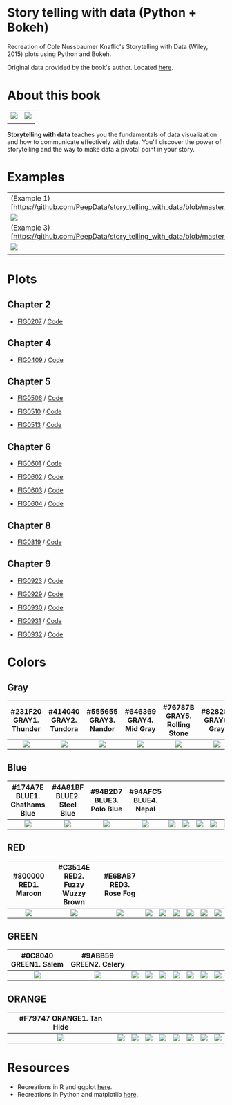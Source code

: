 # Story telling with data (Python + Bokeh)

Recreation of Cole Nussbaumer Knaflic's Storytelling with Data (Wiley, 2015) plots using Python and Bokeh.

Original data provided by the book's author. Located [here](http://www.storytellingwithdata.com/book/downloads).


# About this book

|||
|---|---|
|<img src="images/readme/swd_cover.jpeg">| <img src="images/readme/swd_lp_cover.png">|
|||


**Storytelling with data** teaches you the fundamentals of data visualization and how to communicate effectively with data. You'll discover the power of storytelling and the way to make data a pivotal point in your story.


# Examples

|||
|---|---|
|(Example 1)[https://github.com/PeepData/story_telling_with_data/blob/master/notebooks/code_figure_0930.ipynb]|(Example 2)[https://github.com/PeepData/story_telling_with_data/blob/master/notebooks/code_figure_0931.ipynb]|
|<img src="images/recreated/fig_0930.png">| <img src="images/recreated/fig_0931.png">|
|(Example 3)[https://github.com/PeepData/story_telling_with_data/blob/master/notebooks/code_figure_0932.ipynb]|(Example 4)[https://github.com/PeepData/story_telling_with_data/blob/master/notebooks/code_figure_0929.ipynb]|
|<img src="images/recreated/fig_0932.png">| <img src="images/recreated/fig_0929.png">|
|||


# Plots

## Chapter 2
* [FIG0207](https://github.com/PeepData/story_telling_with_data/blob/master/images/recreated/fig_0207.png) / [Code](https://github.com/PeepData/story_telling_with_data/blob/master/notebooks/code_figure_0207.ipynb)


## Chapter 4
* [FIG0409](https://github.com/PeepData/story_telling_with_data/blob/master/images/recreated/fig_0409.png) / [Code](https://github.com/PeepData/story_telling_with_data/blob/master/notebooks/code_figure_0409.ipynb)


## Chapter 5
* [FIG0506](https://github.com/PeepData/story_telling_with_data/blob/master/images/recreated/fig_0506.png) / [Code](https://github.com/PeepData/story_telling_with_data/blob/master/notebooks/code_figure_0506.ipynb)

* [FIG0510](https://github.com/PeepData/story_telling_with_data/blob/master/images/recreated/fig_0510.png) / [Code](https://github.com/PeepData/story_telling_with_data/blob/master/notebooks/code_figure_0510.ipynb)

* [FIG0513](https://github.com/PeepData/story_telling_with_data/blob/master/images/recreated/fig_0513.png) / [Code](https://github.com/PeepData/story_telling_with_data/blob/master/notebooks/code_figure_0513.ipynb)


## Chapter 6
* [FIG0601](https://github.com/PeepData/story_telling_with_data/blob/master/images/recreated/fig_0601.png) / [Code](https://github.com/PeepData/story_telling_with_data/blob/master/notebooks/code_figure_0601.ipynb)

* [FIG0602](https://github.com/PeepData/story_telling_with_data/blob/master/images/recreated/fig_0602.png) / [Code](https://github.com/PeepData/story_telling_with_data/blob/master/notebooks/code_figure_0602.ipynb)

* [FIG0603](https://github.com/PeepData/story_telling_with_data/blob/master/images/recreated/fig_0603.png) / [Code](https://github.com/PeepData/story_telling_with_data/blob/master/notebooks/code_figure_0603.ipynb)

* [FIG0604](https://github.com/PeepData/story_telling_with_data/blob/master/images/recreated/fig_0604.png) / [Code](https://github.com/PeepData/story_telling_with_data/blob/master/notebooks/code_figure_0604.ipynb)


## Chapter 8
* [FIG0819](https://github.com/PeepData/story_telling_with_data/blob/master/images/recreated/fig_0819.png) / [Code](https://github.com/PeepData/story_telling_with_data/blob/master/notebooks/code_figure_0819.ipynb)


## Chapter 9
* [FIG0923](https://github.com/PeepData/story_telling_with_data/blob/master/images/recreated/fig_0923.png) / [Code](https://github.com/PeepData/story_telling_with_data/blob/master/notebooks/code_figure_0923.ipynb)

* [FIG0929](https://github.com/PeepData/story_telling_with_data/blob/master/images/recreated/fig_0929.png) / [Code](https://github.com/PeepData/story_telling_with_data/blob/master/notebooks/code_figure_0929.ipynb)

* [FIG0930](https://github.com/PeepData/story_telling_with_data/blob/master/images/recreated/fig_0930.png) / [Code](https://github.com/PeepData/story_telling_with_data/blob/master/notebooks/code_figure_0930.ipynb)

* [FIG0931](https://github.com/PeepData/story_telling_with_data/blob/master/images/recreated/fig_0931.png) / [Code](https://github.com/PeepData/story_telling_with_data/blob/master/notebooks/code_figure_0931.ipynb)

* [FIG0932](https://github.com/PeepData/story_telling_with_data/blob/master/images/recreated/fig_0932.png) / [Code](https://github.com/PeepData/story_telling_with_data/blob/master/notebooks/code_figure_0932.ipynb)


# Colors 
## Gray
|#231F20  GRAY1. Thunder         |#414040  GRAY2. Tundora          |#555655  GRAY3. Nandor           |#646369  GRAY4. Mid Gray         |#76787B  GRAY5. Rolling Stone    |#828282  GRAY6. Gray             |#929497  GRAY7. Oslo Gray        |#A6A6A5  GRAY8. Delta            |#BFBEBE  GRAY9. Silver           |
:-------------------------------:|:-------------------------------:|:-------------------------------:|:-------------------------------:|:-------------------------------:|:-------------------------------:|:-------------------------------:|:-------------------------------:|:-------------------------------:|
![](images/colors/gray/GRAY1.png)|![](images/colors/gray/GRAY2.png)|![](images/colors/gray/GRAY3.png)|![](images/colors/gray/GRAY4.png)|![](images/colors/gray/GRAY5.png)|![](images/colors/gray/GRAY6.png)|![](images/colors/gray/GRAY7.png)|![](images/colors/gray/GRAY8.png)|![](images/colors/gray/GRAY9.png)|

## Blue
|#174A7E  BLUE1. Chathams Blue   |#4A81BF  BLUE2. Steel Blue       |#94B2D7  BLUE3. Polo Blue        |#94AFC5  BLUE4. Nepal            |                                  |                                  |                                  |                                  |                                  |
:-------------------------------:|:-------------------------------:|:-------------------------------:|:-------------------------------:|:--------------------------------:|:--------------------------------:|:--------------------------------:|:--------------------------------:|:--------------------------------:|
![](images/colors/blue/BLUE1.png)|![](images/colors/blue/BLUE2.png)|![](images/colors/blue/BLUE3.png)|![](images/colors/blue/BLUE4.png)|![](images/colors/white/WHITE.png)|![](images/colors/white/WHITE.png)|![](images/colors/white/WHITE.png)|![](images/colors/white/WHITE.png)|![](images/colors/white/WHITE.png)|

## RED
|#800000 RED1. Maroon            |#C3514E  RED2. Fuzzy Wuzzy Brown| #E6BAB7  RED3. Rose Fog          |                                  |                                  |                                  |                                  |                                  |                                  |
:-------------------------------:|:-------------------------------:|:--------------------------------:|:--------------------------------:|:--------------------------------:|:--------------------------------:|:--------------------------------:|:--------------------------------:|:--------------------------------:|
![](images/colors/red/RED1.png)  |![](images/colors/red/RED2.png)  |![](images/colors/red/RED3.png)|![](images/colors/white/WHITE.png)|![](images/colors/white/WHITE.png)|![](images/colors/white/WHITE.png)|![](images/colors/white/WHITE.png)|![](images/colors/white/WHITE.png)|![](images/colors/white/WHITE.png)|


## GREEN
|#0C8040  GREEN1. Salem            |#9ABB59  GREEN2. Celery            |                                  |                                  |                                  |                                  |                                  |                                  |                                  |
:---------------------------------:|:---------------------------------:|:--------------------------------:|:--------------------------------:|:--------------------------------:|:--------------------------------:|:--------------------------------:|:--------------------------------:|:--------------------------------:|
![](images/colors/green/GREEN1.png)|![](images/colors/green/GREEN2.png)|![](images/colors/white/WHITE.png)|![](images/colors/white/WHITE.png)|![](images/colors/white/WHITE.png)|![](images/colors/white/WHITE.png)|![](images/colors/white/WHITE.png)|![](images/colors/white/WHITE.png)|![](images/colors/white/WHITE.png)|


## ORANGE
|#F79747  ORANGE1. Tan Hide          |                                  |                                  |                                  |                                  |                                  |                                  |                                  |                                  |
:-----------------------------------:|:--------------------------------:|:--------------------------------:|:--------------------------------:|:--------------------------------:|:--------------------------------:|:--------------------------------:|:--------------------------------:|:--------------------------------:|
![](images/colors/orange/ORANGE1.png)|![](images/colors/white/WHITE.png)|![](images/colors/white/WHITE.png)|![](images/colors/white/WHITE.png)|![](images/colors/white/WHITE.png)|![](images/colors/white/WHITE.png)|![](images/colors/white/WHITE.png)|![](images/colors/white/WHITE.png)|![](images/colors/white/WHITE.png)|


# Resources
* Recreations in R and ggplot [here](https://github.com/adamribaudo/storytelling-with-data-ggplot).
* Recreations in Python and matplotlib [here](https://github.com/empathy87/storytelling-with-data).
